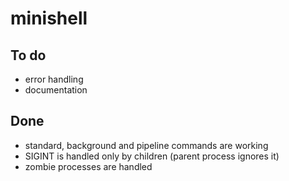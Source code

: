 # minishell

## To do
- error handling
- documentation

## Done
- standard, background and pipeline commands are working
- SIGINT is handled only by children (parent process ignores it)
- zombie processes are handled

